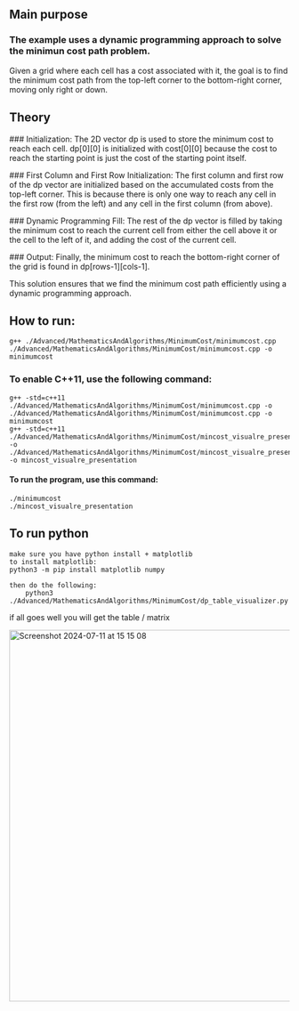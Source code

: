## Main purpose

### The example uses a dynamic programming approach to solve the minimun cost path problem. 
Given a grid where each cell has a cost associated with it, the goal is to find 
the minimum cost path from the top-left corner to the bottom-right corner, moving only right or down.

## Theory

### Initialization:
        The 2D vector dp is used to store the minimum cost to reach each cell.
        dp[0][0] is initialized with cost[0][0] because the cost to reach the starting point is just the cost of the starting point itself.

### First Column and First Row Initialization:
        The first column and first row of the dp vector are initialized based on the accumulated costs from the top-left corner. This is because there is only one way to reach any cell in the first row (from the left) and any cell in the first column (from above).

### Dynamic Programming Fill:
        The rest of the dp vector is filled by taking the minimum cost to reach the current cell from either the cell above it or the cell to the left of it, and adding the cost of the current cell.

### Output:
        Finally, the minimum cost to reach the bottom-right corner of the grid is found in dp[rows-1][cols-1].

This solution ensures that we find the minimum cost path efficiently using a dynamic programming approach.

## How to run:
    g++ ./Advanced/MathematicsAndAlgorithms/MinimumCost/minimumcost.cpp ./Advanced/MathematicsAndAlgorithms/MinimumCost/minimumcost.cpp -o minimumcost 
### To enable C++11, use the following command:
    g++ -std=c++11 ./Advanced/MathematicsAndAlgorithms/MinimumCost/minimumcost.cpp -o ./Advanced/MathematicsAndAlgorithms/MinimumCost/minimumcost.cpp -o minimumcost 
    g++ -std=c++11 ./Advanced/MathematicsAndAlgorithms/MinimumCost/mincost_visualre_presentation.cpp -o ./Advanced/MathematicsAndAlgorithms/MinimumCost/mincost_visualre_presentation.cpp -o mincost_visualre_presentation 
#### To run the program, use this command:
    ./minimumcost
    ./mincost_visualre_presentation

## To run python 
    make sure you have python install + matplotlib
    to install matplotlib:
    python3 -m pip install matplotlib numpy

    then do the following:
        python3 ./Advanced/MathematicsAndAlgorithms/MinimumCost/dp_table_visualizer.py

if all goes well you will get the table / matrix

<img width="668" alt="Screenshot 2024-07-11 at 15 15 08" src="https://github.com/Bevia/CppChallenges/assets/1615724/c1cc158d-7bf5-4e1b-a249-e1aaec987bdb">




